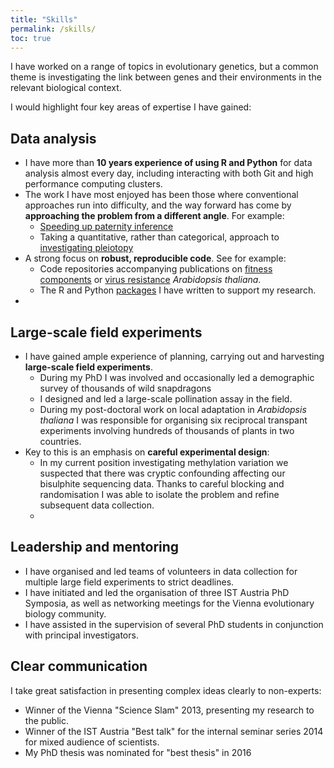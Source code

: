 ```yaml
---
title: "Skills"
permalink: /skills/
toc: true
---
```


I have worked on a range of topics in evolutionary genetics, but a common theme is investigating the link between genes and their environments in the relevant biological context.

I would highlight four key areas of expertise I have gained:

## Data analysis

- I have more than **10 years experience of using R and Python** for data analysis almost every day, including interacting with both Git and high performance computing clusters.
- The work I have most enjoyed has been those where conventional approaches run into difficulty, and the way forward has come by **approaching the problem from a different angle**. For example:
    - [Speeding up paternity inference](https://github.com/ellisztamas/faps)
    - Taking a quantitative, rather than categorical, approach to [investigating pleiotopy](https://github.com/ellisztamas/sintillate)
- A strong focus on **robust, reproducible code**. See for example:
    - Code repositories accompanying publications on [fitness components](https://github.com/ellisztamas/fecundity_components) or [virus resistance](https://github.com/ellisztamas/tumv_ms) *Arabidopsis thaliana*.
    - The R and Python [packages](/software/) I have written to support my research.
- 

## Large-scale field experiments

- I have gained ample experience of planning, carrying out and harvesting **large-scale field experiments**.
    - During my PhD I was involved and occasionally led a demographic survey of thousands of wild snapdragons
    - I designed and led a large-scale pollination assay in the field.
    - During my post-doctoral work on local adaptation in *Arabidopsis thaliana* I was responsible for organising six reciprocal transpant experiments involving hundreds of thousands of plants in two countries.
- Key to this is an emphasis on **careful experimental design**:
    - In my current position investigating methylation variation we suspected that there was cryptic confounding affecting our bisulphite sequencing data. Thanks to careful blocking and randomisation I was able to isolate the problem and refine subsequent data collection.
    - 

## Leadership and mentoring

- I have organised and led teams of volunteers in data collection for multiple large field experiments to strict deadlines.
- I have initiated and led the organisation of three IST Austria PhD Symposia, as well as networking meetings for the Vienna evolutionary biology community.
- I have assisted in the supervision of several PhD students in conjunction with principal investigators.

## Clear communication

I take great satisfaction in presenting complex ideas clearly to non-experts:

- Winner of the Vienna "Science Slam" 2013, presenting my research to the public.
- Winner of the IST Austria "Best talk" for the internal seminar series 2014 for mixed audience of scientists.
- My PhD thesis was nominated for "best thesis" in 2016 